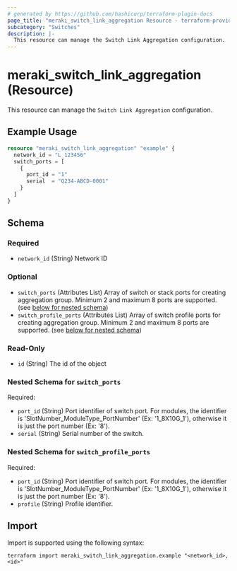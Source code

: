 ```yaml
---
# generated by https://github.com/hashicorp/terraform-plugin-docs
page_title: "meraki_switch_link_aggregation Resource - terraform-provider-meraki"
subcategory: "Switches"
description: |-
  This resource can manage the Switch Link Aggregation configuration.
---
```


# meraki_switch_link_aggregation (Resource)

This resource can manage the `Switch Link Aggregation` configuration.

## Example Usage

```terraform
resource "meraki_switch_link_aggregation" "example" {
  network_id = "L_123456"
  switch_ports = [
    {
      port_id = "1"
      serial  = "Q234-ABCD-0001"
    }
  ]
}
```

<!-- schema generated by tfplugindocs -->
## Schema

### Required

- `network_id` (String) Network ID

### Optional

- `switch_ports` (Attributes List) Array of switch or stack ports for creating aggregation group. Minimum 2 and maximum 8 ports are supported. (see [below for nested schema](#nestedatt--switch_ports))
- `switch_profile_ports` (Attributes List) Array of switch profile ports for creating aggregation group. Minimum 2 and maximum 8 ports are supported. (see [below for nested schema](#nestedatt--switch_profile_ports))

### Read-Only

- `id` (String) The id of the object

<a id="nestedatt--switch_ports"></a>
### Nested Schema for `switch_ports`

Required:

- `port_id` (String) Port identifier of switch port. For modules, the identifier is 'SlotNumber_ModuleType_PortNumber' (Ex: '1_8X10G_1'), otherwise it is just the port number (Ex: '8').
- `serial` (String) Serial number of the switch.


<a id="nestedatt--switch_profile_ports"></a>
### Nested Schema for `switch_profile_ports`

Required:

- `port_id` (String) Port identifier of switch port. For modules, the identifier is 'SlotNumber_ModuleType_PortNumber' (Ex: '1_8X10G_1'), otherwise it is just the port number (Ex: '8').
- `profile` (String) Profile identifier.

## Import

Import is supported using the following syntax:

```shell
terraform import meraki_switch_link_aggregation.example "<network_id>,<id>"
```
